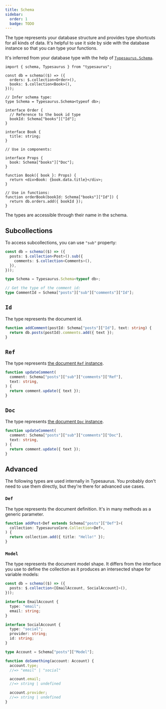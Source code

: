 ```yaml
---
title: Schema
sidebar:
  order: 1
  badge: TODO
---
```


The type represents your database structure and provides type shortcuts for all kinds of data. It's helpful to use it side by side with the database instance so that you can type your functions.

It's inferred from your database type with the help of [`Typesaurus.Schema`](/types/typesaurus/#schema).

```tsx
import { schema, Typesaurus } from "typesaurus";

const db = schema(($) => ({
  orders: $.collection<Order>(),
  books: $.collection<Book>(),
}));

// Infer schema type:
type Schema = Typesaurus.Schema<typeof db>;

interface Order {
  // Reference to the book id type
  bookId: Schema["books"]["Id"];
}

interface Book {
  title: string;
}

// Use in components:

interface Props {
  book: Schema["books"]["Doc"];
}

function Book({ book }: Props) {
  return <div>Book: {book.data.title}</div>;
}

// Use in functions:
function orderBook(bookId: Schema["books"]["Id"]) {
  return db.orders.add({ bookId });
}
```

The types are accessible through their name in the schema.

## Subcollections

To access subcollections, you can use `"sub"` property:

```ts
const db = schema(($) => ({
  posts: $.collection<Post>().sub({
    comments: $.collection<Comments>(),
  }),
}));

type Schema = Typesaurus.Schema<typeof db>;

// Get the type of the comment id:
type CommentId = Schema["posts"]["sub"]["comments"]["Id"];
```

## `Id`

The type represents the document id.

```ts
function addComment(postId: Schema["posts"]["Id"], text: string) {
  return db.posts(postId).comments.add({ text });
}
```

## `Ref`

The type represents [the document `Ref` instance](/classes/ref).

```ts
function updateComment(
  comment: Schema["posts"]["sub"]["comments"]["Ref"],
  text: string,
) {
  return comment.update({ text });
}
```

## `Doc`

The type represents [the document `Doc` instance](/classes/doc).

```ts
function updateComment(
  comment: Schema["posts"]["sub"]["comments"]["Doc"],
  text: string,
) {
  return comment.update({ text });
}
```

## Advanced

The following types are used internally in Typesaurus. You probably don't need to use them directly, but they're there for advanced use cases.

### `Def`

The type represents the document definition. It's in many methods as a generic parameter.

```ts
function addPost<Def extends Schema["posts"]["Def"]>(
  collection: TypesaurusCore.Collection<Def>,
) {
  return collection.add({ title: "Hello!" });
}
```

### `Model`

The type represents the document model shape. It differs from the interface you use to define the collection as it produces an intersected shape for variable models:

```ts
const db = schema(($) => ({
  posts: $.collection<[EmailAccount, SocialAccount]>(),
}));

interface EmailAccount {
  type: "email";
  email: string;
}

interface SocialAccount {
  type: "social";
  provider: string;
  id: string;
}

type Account = Schema["posts"]["Model"];

function doSomething(account: Account) {
  account.type;
  //=> "email" | "social"

  account.email;
  //=> string | undefined

  account.provider;
  //=> string | undefined
}
```
